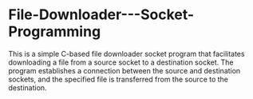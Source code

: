 # File-Downloader---Socket-Programming
This is a simple C-based file downloader socket program that facilitates downloading a file from a source socket to a destination socket. The program establishes a connection between the source and destination sockets, and the specified file is transferred from the source to the destination.

